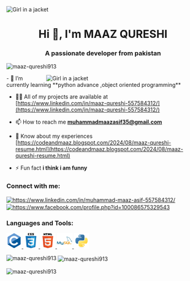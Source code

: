 <img src="https://scontent.fkhi17-1.fna.fbcdn.net/v/t39.30808-6/456695880_483195197909654_3117748739119261929_n.png?stp=dst-png_s960x960&_nc_cat=105&ccb=1-7&_nc_sid=cc71e4&_nc_ohc=sCKELq4a-UQQ7kNvgFm6roh&_nc_ht=scontent.fkhi17-1.fna&oh=00_AYBceLODraEmetIfkWwO6yZWgLmTkW3LxNd94GgCwRs_Fw&oe=66CD2CE3" alt="Girl in a jacket" height="350" width="1800"><h1 align="center">Hi 👋, I'm MAAZ QURESHI</h1>
<h3 align="center">A passionate developer from pakistan</h3>
<p align="left"> <img src="https://komarev.com/ghpvc/?username=maaz-qureshi913&label=Profile%20views&color=0e75b6&style=flat" alt="maaz-qureshi913" /> </p>
<img src="https://camo.githubusercontent.com/f1f2bc6e7ec110b34bab4ec55aa5c93ebae552ae011f5756bd7b7f783d627a6d/68747470733a2f2f63646e2e6472696262626c652e636f6d2f75736572732f313136323037372f73637265656e73686f74732f333834383931342f70726f6772616d6d65722e676966" alt="Girl in a jacket" align="right" width="400">
- 🌱 I’m currently learning **python advance ,object oriented programming**

- 👨‍💻 All of my projects are available at [https://www.linkedin.com/in/maaz-qureshi-557584312/](https://www.linkedin.com/in/maaz-qureshi-557584312/)

- 📫 How to reach me **muhammadmaazasif35@gmail.com**

- 📄 Know about my experiences [https://codeandmaaz.blogspot.com/2024/08/maaz-qureshi-resume.html](https://codeandmaaz.blogspot.com/2024/08/maaz-qureshi-resume.html)

- ⚡ Fun fact **i think i am funny**

<h3 align="left">Connect with me:</h3>
<p align="left">
<a href="https://linkedin.com/in/https://www.linkedin.com/in/muhammad-maaz-asif-557584312/" target="blank"><img align="center" src="https://raw.githubusercontent.com/rahuldkjain/github-profile-readme-generator/master/src/images/icons/Social/linked-in-alt.svg" alt="https://www.linkedin.com/in/muhammad-maaz-asif-557584312/" height="30" width="40" /></a>
<a href="https://fb.com/https://www.facebook.com/profile.php?id=100086575329543" target="blank"><img align="center" src="https://raw.githubusercontent.com/rahuldkjain/github-profile-readme-generator/master/src/images/icons/Social/facebook.svg" alt="https://www.facebook.com/profile.php?id=100086575329543" height="30" width="40" /></a>
</p>

<h3 align="left">Languages and Tools:</h3>
<p align="left"> <a href="https://www.cprogramming.com/" target="_blank" rel="noreferrer"> <img src="https://raw.githubusercontent.com/devicons/devicon/master/icons/c/c-original.svg" alt="c" width="40" height="40"/> </a> <a href="https://www.w3schools.com/css/" target="_blank" rel="noreferrer"> <img src="https://raw.githubusercontent.com/devicons/devicon/master/icons/css3/css3-original-wordmark.svg" alt="css3" width="40" height="40"/> </a> <a href="https://www.w3.org/html/" target="_blank" rel="noreferrer"> <img src="https://raw.githubusercontent.com/devicons/devicon/master/icons/html5/html5-original-wordmark.svg" alt="html5" width="40" height="40"/> </a> <a href="https://www.mysql.com/" target="_blank" rel="noreferrer"> <img src="https://raw.githubusercontent.com/devicons/devicon/master/icons/mysql/mysql-original-wordmark.svg" alt="mysql" width="40" height="40"/> </a> <a href="https://www.python.org" target="_blank" rel="noreferrer"> <img src="https://raw.githubusercontent.com/devicons/devicon/master/icons/python/python-original.svg" alt="python" width="40" height="40"/> </a> </p>

<p><img align="left" src="https://github-readme-stats.vercel.app/api/top-langs?username=maaz-qureshi913&show_icons=true&locale=en&layout=compact" alt="maaz-qureshi913" /></p>

<p>&nbsp;<img align="center" src="https://github-readme-stats.vercel.app/api?username=maaz-qureshi913&show_icons=true&locale=en" alt="maaz-qureshi913" /></p>

<p><img align="center" src="https://github-readme-streak-stats.herokuapp.com/?user=maaz-qureshi913&" alt="maaz-qureshi913" /></p>

